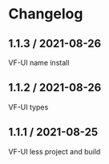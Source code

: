 # Changelog

## 1.1.3 / 2021-08-26

VF-UI name install

## 1.1.2 / 2021-08-26

VF-UI types

## 1.1.1 / 2021-08-25

VF-UI less project and build
